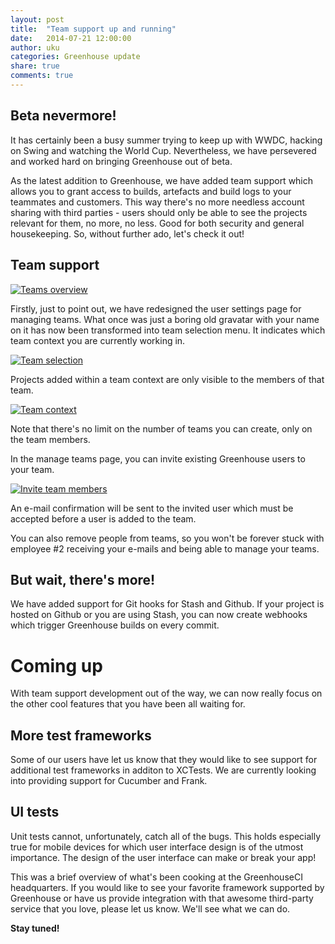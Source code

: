 ```yaml
---
layout: post
title:  "Team support up and running"
date:   2014-07-21 12:00:00
author: uku
categories: Greenhouse update
share: true
comments: true
---
```


Beta nevermore!
--------------

It has certainly been a busy summer trying to keep up with WWDC, hacking on Swing and watching the World Cup.
Nevertheless, we have persevered and worked hard on bringing Greenhouse out of beta. 
<!--more-->

As the latest addition to Greenhouse, we have added team support which allows you to grant access to builds, artefacts and build logs to your teammates and customers.
This way there's no more needless account sharing with third parties - users should only be able to see the projects relevant for them, no more, no less. Good for both security and general housekeeping.
So, without further ado, let's check it out!

Team support
------------

<a data-lightbox="team-support" href="{{ site_url }}/assets/team-support-teams-overview.png">
    <img class="post-img" src="{{ site.url }}/assets/team-support-teams-overview.png" title="Teams overview"/>
</a>

Firstly, just to point out, we have redesigned the user settings page for managing teams. 
What once was just a boring old gravatar with your name on it has now been transformed into team selection menu. It indicates which team context you are currently working in.

<a data-lightbox="team-support" href="{{ site_url }}/assets/team-support-team-selection.png">
    <img class="post-img" src="{{ site.url }}/assets/team-support-team-selection.png" title="Team selection"/>
</a>

Projects added within a team context are only visible to the members of that team.

<a data-lightbox="team-support" href="{{ site_url }}/assets/team-support-context-example.png">
    <img class="post-img" src="{{ site.url }}/assets/team-support-context-example.png" title="Team context"/>
</a>


Note that there's no limit on the number of teams you can create, only on the team members. 

In the manage teams page, you can invite existing Greenhouse users to your team.

<a data-lightbox="team-support" href="{{ site_url }}/assets/team-support-invite.png">
    <img class="post-img" src="{{ site.url }}/assets/team-support-invite.png" title="Invite team members"/>
</a>

An e-mail confirmation will be sent to the invited user which must be accepted before a user is added to the team.

You can also remove people from teams, so you won't be forever stuck with employee &#35;2 receiving your e-mails and being able to manage your teams. 


But wait, there's more!
-----------------------
We have added support for Git hooks for Stash and Github. If your project is hosted on Github or you are using Stash, you can now create webhooks which trigger Greenhouse builds on every commit.


Coming up
=========
With team support development out of the way, we can now really focus on the other cool features that you have been all waiting for.

More test frameworks
--------------------
Some of our users have let us know that they would like to see support for additional test frameworks in additon to XCTests. 
We are currently looking into providing support for Cucumber and Frank.

UI tests
--------
Unit tests cannot, unfortunately, catch all of the bugs. This holds especially true for mobile devices for which user interface design is of the utmost importance. The design of the user interface can make or break your app!

This was a brief overview of what's been cooking at the GreenhouseCI headquarters. If you would like to see your favorite framework supported by Greenhouse or have us provide integration with that awesome third-party service that you love, please let us know. We'll see what we can do. 

**Stay tuned!**
